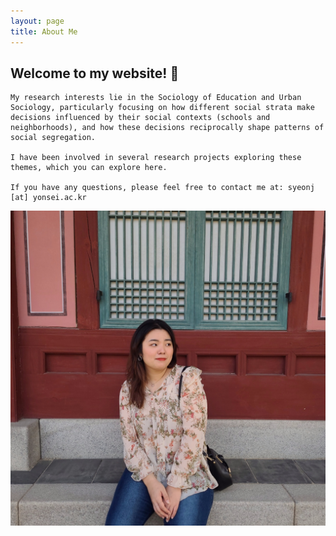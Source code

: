 ```yaml
---
layout: page
title: About Me
---
```


<div class="profile-container">
  <div class="profile-content">
    <h2>Welcome to my website! 👋</h2>

    My research interests lie in the Sociology of Education and Urban Sociology, particularly focusing on how different social strata make decisions influenced by their social contexts (schools and neighborhoods), and how these decisions reciprocally shape patterns of social segregation.

    I have been involved in several research projects exploring these themes, which you can explore here.

    If you have any questions, please feel free to contact me at: syeonj [at] yonsei.ac.kr
  </div>

  <div class="profile-image-container">
    <img src="/assets/img/profile.jpg" alt="Profile Image" class="profile-image">
  </div>
</div>